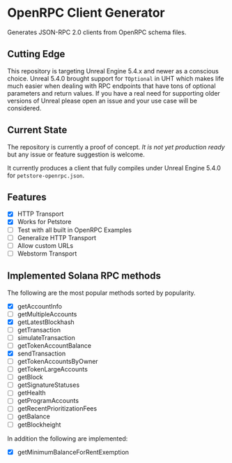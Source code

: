 # OpenRPC Client Generator

Generates JSON-RPC 2.0 clients from OpenRPC schema files.

## Cutting Edge

This repository is targeting Unreal Engine 5.4.x and newer as a conscious choice. Unreal 5.4.0 brought support for `TOptional` in UHT which
makes life much easier when dealing with RPC endpoints that have tons of optional parameters and return values. If you have a real need for
supporting older versions of Unreal please open an issue and your use case will be considered.

## Current State

The repository is currently a proof of concept. _It is not yet production ready_ but any issue or feature suggestion is welcome.

It currently produces a client that fully compiles under Unreal Engine 5.4.0 for `petstore-openrpc.json`.

## Features

- [x] HTTP Transport
- [x] Works for Petstore
- [ ] Test with all built in OpenRPC Examples
- [ ] Generalize HTTP Transport
- [ ] Allow custom URLs
- [ ] Webstorm Transport

## Implemented Solana RPC methods

The following are the most popular methods sorted by popularity.

- [x] getAccountInfo
- [ ] getMultipleAccounts
- [x] getLatestBlockhash
- [ ] getTransaction
- [ ] simulateTransaction
- [ ] getTokenAccountBalance
- [x] sendTransaction
- [ ] getTokenAccountsByOwner
- [ ] getTokenLargeAccounts
- [ ] getBlock
- [ ] getSignatureStatuses
- [ ] getHealth
- [ ] getProgramAccounts
- [ ] getRecentPrioritizationFees
- [ ] getBalance
- [ ] getBlockheight

In addition the following are implemented:

- [x] getMinimumBalanceForRentExemption
